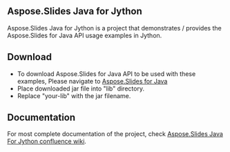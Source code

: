 ## Aspose.Slides Java for Jython

Aspose.Slides Java for Jython is a project that demonstrates / provides the Aspose.Slides for Java API usage examples in Jython.

## Download

* To download Aspose.Slides for Java API to be used with these examples, Please navigate to [Aspose.Slides for Java](https://downloads.aspose.com/slides/java) 
* Place downloaded jar file into "lib" directory. 
* Replace "your-lib" with the jar filename.

## Documentation

For most complete documentation of the project, check [Aspose.Slides Java For Jython confluence wiki](https://docs.aspose.com/display/slidesjava/Aspose.Slides+Java+for+Jython).

